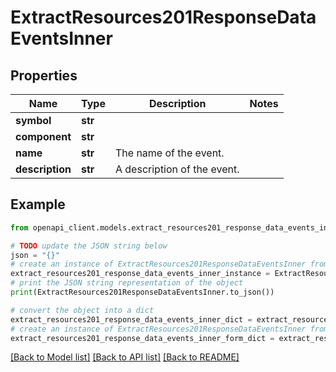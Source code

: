# ExtractResources201ResponseDataEventsInner


## Properties

Name | Type | Description | Notes
------------ | ------------- | ------------- | -------------
**symbol** | **str** |  | 
**component** | **str** |  | 
**name** | **str** | The name of the event. | 
**description** | **str** | A description of the event. | 

## Example

```python
from openapi_client.models.extract_resources201_response_data_events_inner import ExtractResources201ResponseDataEventsInner

# TODO update the JSON string below
json = "{}"
# create an instance of ExtractResources201ResponseDataEventsInner from a JSON string
extract_resources201_response_data_events_inner_instance = ExtractResources201ResponseDataEventsInner.from_json(json)
# print the JSON string representation of the object
print(ExtractResources201ResponseDataEventsInner.to_json())

# convert the object into a dict
extract_resources201_response_data_events_inner_dict = extract_resources201_response_data_events_inner_instance.to_dict()
# create an instance of ExtractResources201ResponseDataEventsInner from a dict
extract_resources201_response_data_events_inner_form_dict = extract_resources201_response_data_events_inner.from_dict(extract_resources201_response_data_events_inner_dict)
```
[[Back to Model list]](../README.md#documentation-for-models) [[Back to API list]](../README.md#documentation-for-api-endpoints) [[Back to README]](../README.md)


